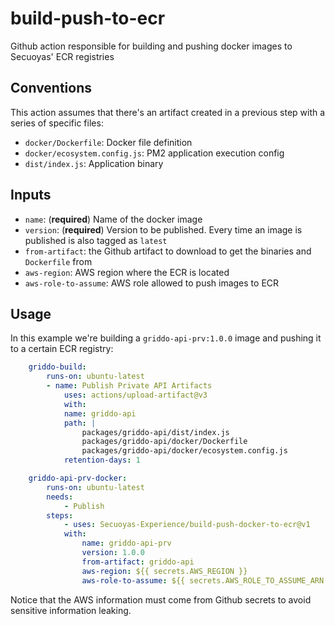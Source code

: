 # build-push-to-ecr

Github action responsible for building and pushing docker images to Secuoyas' ECR registries

## Conventions

This action assumes that there's an artifact created in a previous step with a series of specific files:

- `docker/Dockerfile`: Docker file definition
- `docker/ecosystem.config.js`: PM2 application execution config
- `dist/index.js`: Application binary

## Inputs

- `name`: (**required**) Name of the docker image
- `version`: (**required**) Version to be published. Every time an image is published is also tagged as `latest`
- `from-artifact`: the Github artifact to download to get the binaries and `Dockerfile` from
- `aws-region`: AWS region where the ECR is located
- `aws-role-to-assume`: AWS role allowed to push images to ECR

## Usage

In this example we're building a `griddo-api-prv:1.0.0` image and pushing it to a certain ECR registry:

```yaml
    griddo-build:
        runs-on: ubuntu-latest
        - name: Publish Private API Artifacts
            uses: actions/upload-artifact@v3
            with:
            name: griddo-api
            path: |
                packages/griddo-api/dist/index.js
                packages/griddo-api/docker/Dockerfile
                packages/griddo-api/docker/ecosystem.config.js
            retention-days: 1

    griddo-api-prv-docker:
        runs-on: ubuntu-latest
        needs:
            - Publish
        steps:
            - uses: Secuoyas-Experience/build-push-docker-to-ecr@v1
            with:
                name: griddo-api-prv
                version: 1.0.0
                from-artifact: griddo-api
                aws-region: ${{ secrets.AWS_REGION }}
                aws-role-to-assume: ${{ secrets.AWS_ROLE_TO_ASSUME_ARN }}
```

Notice that the AWS information must come from Github secrets to avoid sensitive information leaking.

